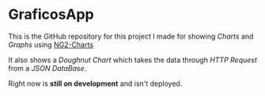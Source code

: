 # GraficosApp

This is the GitHub repository for this project I made for showing _Charts_ and _Graphs_ using [NG2-Charts](https://valor-software.com/ng2-charts/)

It also shows a *Doughnut Chart* which takes the data through *HTTP Request* from a *JSON DataBase*.

Right now is **still on development** and isn't deployed.
